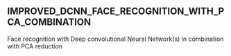 ## IMPROVED_DCNN_FACE_RECOGNITION_WITH_PCA_COMBINATION
Face recognition with Deep convolutional Neural Network(s) in combination with PCA reduction 

